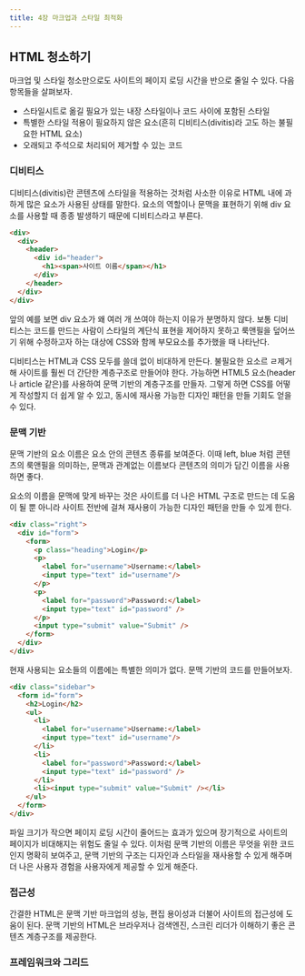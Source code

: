```yaml
---
title: 4장 마크업과 스타일 최적화
---
```


## HTML 청소하기

마크업 및 스타일 청소만으로도 사이트의 페이지 로딩 시간을 반으로 줄일 수 있다. 다음 항목들을 살펴보자.

- 스타일시트로 옮길 필요가 있는 내장 스타일이나 코드 사이에 포함된 스타일
- 특별한 스타일 적용이 필요하지 않은 요소(흔히 디비티스(divitis)라 고도 하는 불필요한 HTML 요소)
- 오래되고 주석으로 처리되어 제거할 수 있는 코드

### 디비티스

디비티스(divitis)란 콘텐츠에 스타일을 적용하는 것처럼 사소한 이유로 HTML 내에 과하게 많은 요소가 사용된 상태를 말한다. 요소의 역할이나 문맥을 표현하기 위해 div 요소를 사용할 때 종종 발생하기 때문에 디비티스라고 부른다.

```html
<div>
  <div>
    <header>
      <div id="header">
        <h1><span>사이트 이름</span></h1>
      </div>
    </header>
  </div>
</div>
```

앞의 예를 보면 div 요소가 왜 여러 개 쓰여야 하는지 이유가 분명하지 않다. 보통 디비티스는 코드를 만드는 사람이 스타일의 계단식 표현을 제어하지 못하고 룩앤필을 덮어쓰기 위해 수정하고자 하는 대상에 CSS와 함께 부모요소를 추가했을 때 나타난다.

디비티스는 HTML과 CSS 모두를 쓸데 없이 비대하게 만든다. 불필요한 요소르 ㄹ제거해 사이트를 훨씬 더 간단한 계층구조로 만들어야 한다. 가능하면 HTML5 요소(header나 article 같은)를 사용하여 문맥 기반의 계층구조를 만들자. 그렇게 하면 CSS를 어떻게 작성할지 더 쉽게 알 수 있고, 동시에 재사용 가능한 디자인 패턴을 만들 기회도 얻을 수 있다.

### 문맥 기반

문맥 기반의 요소 이름은 요소 안의 콘텐츠 종류를 보여준다. 이때 left, blue 처럼 콘텐츠의 룩앤필을 의미하는, 문맥과 관계없는 이름보다 콘텐츠의 의미가 담긴 이름을 사용하면 좋다.

요소의 이름을 문맥에 맞게 바꾸는 것은 사이트를 더 나은 HTML 구조로 만드는 데 도움이 될 뿐 아니라 사이트 전반에 걸쳐 재사용이 가능한 디자인 패턴을 만들 수 있게 한다. 

```html
<div class="right">
  <div id="form">
    <form>
      <p class="heading">Login</p>
      <p>
        <label for="username">Username:</label>
        <input type="text" id="username"/>
      </p>
      <p>
        <label for="password">Password:</label>
        <input type="text" id="password" />
      </p>
      <input type="submit" value="Submit" />
    </form>
  </div>
</div>
```

현재 사용되는 요소들의 이름에는 특별한 의미가 없다. 문맥 기반의 코드를 만들어보자.

```html
<div class="sidebar">
  <form id="form">
    <h2>Login</h2>
    <ul>
      <li>
        <label for="username">Username:</label>
        <input type="text" id="username"/>
      </li>
      <li>
        <label for="password">Password:</label>
        <input type="text" id="password" />
      </li>
      <li><input type="submit" value="Submit" /></li>
    </ul>
  </form>
</div>
```

파일 크기가 작으면 페이지 로딩 시간이 줄어드는 효과가 있으며 장기적으로 사이트의 페이지가 비대해지는 위험도 줄일 수 있다. 이처럼 문맥 기반의 이름은 무엇을 위한 코드인지 명확히 보여주고, 문맥 기반의 구조는 디자인과 스타일을 재사용할 수 있게 해주며 더 나은 사용자 경험을 사용자에게 제공할 수 있게 해준다.

### 접근성

간결한 HTML은 문맥 기반 마크업의 성능, 편집 용이성과 더불어 사이트의 접근성에 도움이 된다. 문맥 기반의 HTML은 브라우저나 검색엔진, 스크린 리더가 이해하기 좋은 콘텐츠 계층구조를 제공한다.

### 프레임워크와 그리드